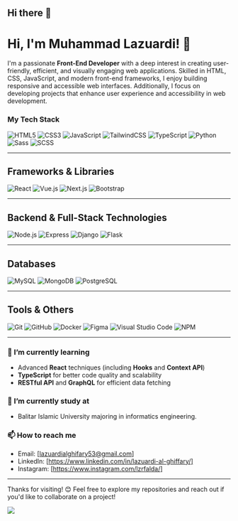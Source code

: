 ## Hi there 👋

<!--
**lzrada/lzrada** is a ✨ _special_ ✨ repository because its `README.md` (this file) appears on your GitHub profile.

Here are some ideas to get you started:

- 🔭 I’m currently working on ...
- 🌱 I’m currently learning ...
- 👯 I’m looking to collaborate on ...
- 🤔 I’m looking for help with ...
- 💬 Ask me about ...
- 📫 How to reach me: ...
- 😄 Pronouns: ...
- ⚡ Fun fact: ...
-->

# Hi, I'm Muhammad Lazuardi! 👋

I'm a passionate **Front-End Developer** with a deep interest in creating user-friendly, efficient, and visually engaging web applications. Skilled in HTML, CSS, JavaScript, and modern front-end frameworks, I enjoy building responsive and accessible web interfaces. Additionally, I focus on developing projects that enhance user experience and accessibility in web development.

### My Tech Stack

![HTML5](https://img.shields.io/badge/-HTML5-E34F26?logo=html5&logoColor=white)
![CSS3](https://img.shields.io/badge/-CSS3-1572B6?logo=css3&logoColor=white)
![JavaScript](https://img.shields.io/badge/-JavaScript-F7DF1E?logo=javascript&logoColor=black)
![TailwindCSS](https://img.shields.io/badge/-TailwindCSS-38B2AC?logo=tailwind-css&logoColor=white)
![TypeScript](https://img.shields.io/badge/-TypeScript-3178C6?logo=typescript&logoColor=white)
![Python](https://img.shields.io/badge/-Python-3776AB?logo=python&logoColor=white)
![Sass](https://img.shields.io/badge/-Sass-CC6699?logo=sass&logoColor=white)
![SCSS](https://img.shields.io/badge/-SCSS-CC6699?logo=sass&logoColor=white)

---

## Frameworks & Libraries

![React](https://img.shields.io/badge/-React-61DAFB?logo=react&logoColor=black)
![Vue.js](https://img.shields.io/badge/-Vue.js-4FC08D?logo=vue-dot-js&logoColor=white)
![Next.js](https://img.shields.io/badge/-Next.js-000000?logo=next-dot-js&logoColor=white)
![Bootstrap](https://img.shields.io/badge/-Bootstrap-7952B3?logo=bootstrap&logoColor=white)

---

## Backend & Full-Stack Technologies


![Node.js](https://img.shields.io/badge/-Node.js-339933?logo=node-dot-js&logoColor=white)
![Express](https://img.shields.io/badge/-Express-000000?logo=express&logoColor=white)
![Django](https://img.shields.io/badge/-Django-092E20?logo=django&logoColor=white)
![Flask](https://img.shields.io/badge/-Flask-000000?logo=flask&logoColor=white)


---

## Databases

![MySQL](https://img.shields.io/badge/-MySQL-4479A1?logo=mysql&logoColor=white)
![MongoDB](https://img.shields.io/badge/-MongoDB-47A248?logo=mongodb&logoColor=white)
![PostgreSQL](https://img.shields.io/badge/-PostgreSQL-336791?logo=postgresql&logoColor=white)

---

## Tools & Others

![Git](https://img.shields.io/badge/-Git-F05032?logo=git&logoColor=white)
![GitHub](https://img.shields.io/badge/-GitHub-181717?logo=github&logoColor=white)
![Docker](https://img.shields.io/badge/-Docker-2496ED?logo=docker&logoColor=white)
![Figma](https://img.shields.io/badge/-Figma-F24E1E?logo=figma&logoColor=white)
![Visual Studio Code](https://img.shields.io/badge/-VS%20Code-007ACC?logo=visual-studio-code&logoColor=white)
![NPM](https://img.shields.io/badge/-NPM-CB3837?logo=npm&logoColor=white)

---

### 🌱 I’m currently learning

- Advanced **React** techniques (including **Hooks** and **Context API**)
- **TypeScript** for better code quality and scalability
- **RESTful API** and **GraphQL** for efficient data fetching

### 🔭 I’m currently study at

- Balitar Islamic University majoring in informatics engineering. 

### 📫 How to reach me

- Email: [lazuardialghifary53@gmail.com]
- LinkedIn: [https://www.linkedin.com/in/lazuardi-al-ghiffary/]
- Instagram: [https://www.instagram.com/lzrfalda/]

---

Thanks for visiting! 😊 Feel free to explore my repositories and reach out if you'd like to collaborate on a project!


[![](https://visitcount.itsvg.in/api?id=lazzghi&label=Profile%20Views&color=12&icon=5&pretty=false)](https://visitcount.itsvg.in)
